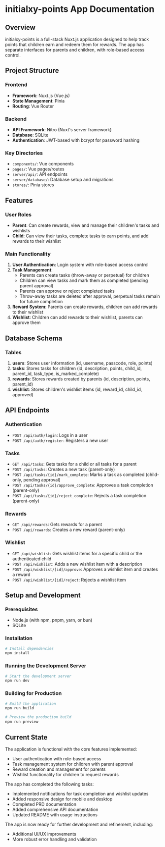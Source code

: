 # initialxy-points App Documentation

## Overview
initialxy-points is a full-stack Nuxt.js application designed to help track points that children earn and redeem them for rewards. The app has separate interfaces for parents and children, with role-based access control.

## Project Structure

### Frontend
- **Framework**: Nuxt.js (Vue.js)
- **State Management**: Pinia
- **Routing**: Vue Router

### Backend
- **API Framework**: Nitro (Nuxt's server framework)
- **Database**: SQLite
- **Authentication**: JWT-based with bcrypt for password hashing

### Key Directories
- `components/`: Vue components
- `pages/`: Vue pages/routes
- `server/api/`: API endpoints
- `server/database/`: Database setup and migrations
- `stores/`: Pinia stores

## Features

### User Roles
- **Parent**: Can create rewards, view and manage their children's tasks and wishlists
- **Child**: Can view their tasks, complete tasks to earn points, and add rewards to their wishlist

### Main Functionality
1. **User Authentication**: Login system with role-based access control
2. **Task Management**:
   - Parents can create tasks (throw-away or perpetual) for children
   - Children can view tasks and mark them as completed (pending parent approval)
   - Parents can approve or reject completed tasks
   - Throw-away tasks are deleted after approval, perpetual tasks remain for future completion
3. **Reward System**: Parents can create rewards, children can add rewards to their wishlist
4. **Wishlist**: Children can add rewards to their wishlist, parents can approve them

## Database Schema

### Tables
1. **users**: Stores user information (id, username, passcode, role, points)
2. **tasks**: Stores tasks for children (id, description, points, child_id, parent_id, task_type, is_marked_complete)
3. **rewards**: Stores rewards created by parents (id, description, points, parent_id)
4. **wishlist**: Stores children's wishlist items (id, reward_id, child_id, approved)

## API Endpoints

### Authentication
- `POST /api/auth/login`: Logs in a user
- `POST /api/auth/register`: Registers a new user

### Tasks
- `GET /api/tasks`: Gets tasks for a child or all tasks for a parent
- `POST /api/tasks`: Creates a new task (parent-only)
- `POST /api/tasks/{id}/mark_complete`: Marks a task as completed (child-only, pending approval)
- `POST /api/tasks/{id}/approve_complete`: Approves a task completion (parent-only)
- `POST /api/tasks/{id}/reject_complete`: Rejects a task completion (parent-only)

### Rewards
- `GET /api/rewards`: Gets rewards for a parent
- `POST /api/rewards`: Creates a new reward (parent-only)

### Wishlist
- `GET /api/wishlist`: Gets wishlist items for a specific child or the authenticated child
- `POST /api/wishlist`: Adds a new wishlist item with a description
- `POST /api/wishlist/[id]/approve`: Approves a wishlist item and creates a reward
- `POST /api/wishlist/[id]/reject`: Rejects a wishlist item

## Setup and Development

### Prerequisites
- Node.js (with npm, pnpm, yarn, or bun)
- SQLite

### Installation
```bash
# Install dependencies
npm install
```

### Running the Development Server
```bash
# Start the development server
npm run dev
```

### Building for Production
```bash
# Build the application
npm run build

# Preview the production build
npm run preview
```

## Current State
The application is functional with the core features implemented:
- User authentication with role-based access
- Task management system for children with parent approval
- Reward creation and management for parents
- Wishlist functionality for children to request rewards

The app has completed the following tasks:
- Implemented notifications for task completion and wishlist updates
- Added responsive design for mobile and desktop
- Completed PRD documentation
- Added comprehensive API documentation
- Updated README with usage instructions

The app is now ready for further development and refinement, including:
- Additional UI/UX improvements
- More robust error handling and validation
